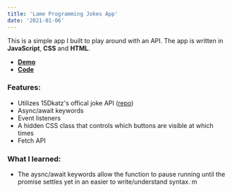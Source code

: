 ```yaml
---
title: 'Lame Programming Jokes App'
date: '2021-01-06'
---
```


This is a simple app I built to play around with an API. The app is written in **JavaScript**, **CSS** and **HTML**. 

- [**Demo**](https://jimbomoso.github.io/lameProgrammingJokes/)
- [**Code**](https://github.com/Jimbomoso/lameProgrammingJokes) 

### Features:

- Utilizes 15Dkatz's offical joke API ([repo](https://github.com/15Dkatz/official_joke_api))
- Async/await keywords 
- Event listeners
- A hidden CSS class that controls which buttons are visible at which times
- Fetch API 

### What I learned: 

- The aysnc/await keywords allow the function to pause running until the promise settles yet in an easier to write/understand syntax. 
m